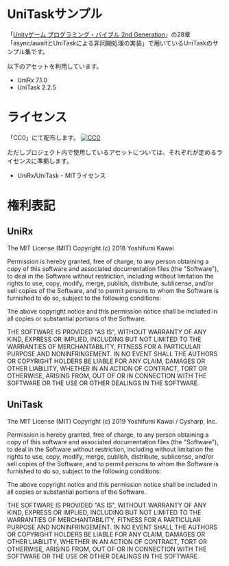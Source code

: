 # UniTaskサンプル

「[Unityゲーム プログラミング・バイブル 2nd Generation](https://www.borndigital.co.jp/book/22432.html)」の28章「async/awaitとUniTaskによる非同期処理の実装」で用いているUniTaskのサンプル集です。



以下のアセットを利用しています。

* UniRx 7.1.0
* UniTask 2.2.5

# ライセンス

「CC0」にて配布します。
[![CC0](http://i.creativecommons.org/p/zero/1.0/88x31.png "CC0")](http://creativecommons.org/publicdomain/zero/1.0/deed.ja)


ただしプロジェクト内で使用しているアセットについては、それぞれが定めるライセンスに準拠します。

* UniRx/UniTask - MITライセンス


# 権利表記

## UniRx
The MIT License (MIT)
Copyright (c) 2018 Yoshifumi Kawai

Permission is hereby granted, free of charge, to any person obtaining a copy
of this software and associated documentation files (the "Software"), to deal
in the Software without restriction, including without limitation the rights
to use, copy, modify, merge, publish, distribute, sublicense, and/or sell
copies of the Software, and to permit persons to whom the Software is
furnished to do so, subject to the following conditions:

The above copyright notice and this permission notice shall be included in all
copies or substantial portions of the Software.

THE SOFTWARE IS PROVIDED "AS IS", WITHOUT WARRANTY OF ANY KIND, EXPRESS OR
IMPLIED, INCLUDING BUT NOT LIMITED TO THE WARRANTIES OF MERCHANTABILITY,
FITNESS FOR A PARTICULAR PURPOSE AND NONINFRINGEMENT. IN NO EVENT SHALL THE
AUTHORS OR COPYRIGHT HOLDERS BE LIABLE FOR ANY CLAIM, DAMAGES OR OTHER
LIABILITY, WHETHER IN AN ACTION OF CONTRACT, TORT OR OTHERWISE, ARISING FROM,
OUT OF OR IN CONNECTION WITH THE SOFTWARE OR THE USE OR OTHER DEALINGS IN THE
SOFTWARE.

## UniTask

The MIT License (MIT)
Copyright (c) 2019 Yoshifumi Kawai / Cysharp, Inc.

Permission is hereby granted, free of charge, to any person obtaining a copy
of this software and associated documentation files (the "Software"), to deal
in the Software without restriction, including without limitation the rights
to use, copy, modify, merge, publish, distribute, sublicense, and/or sell
copies of the Software, and to permit persons to whom the Software is
furnished to do so, subject to the following conditions:

The above copyright notice and this permission notice shall be included in all
copies or substantial portions of the Software.

THE SOFTWARE IS PROVIDED "AS IS", WITHOUT WARRANTY OF ANY KIND, EXPRESS OR
IMPLIED, INCLUDING BUT NOT LIMITED TO THE WARRANTIES OF MERCHANTABILITY,
FITNESS FOR A PARTICULAR PURPOSE AND NONINFRINGEMENT. IN NO EVENT SHALL THE
AUTHORS OR COPYRIGHT HOLDERS BE LIABLE FOR ANY CLAIM, DAMAGES OR OTHER
LIABILITY, WHETHER IN AN ACTION OF CONTRACT, TORT OR OTHERWISE, ARISING FROM,
OUT OF OR IN CONNECTION WITH THE SOFTWARE OR THE USE OR OTHER DEALINGS IN THE
SOFTWARE.

